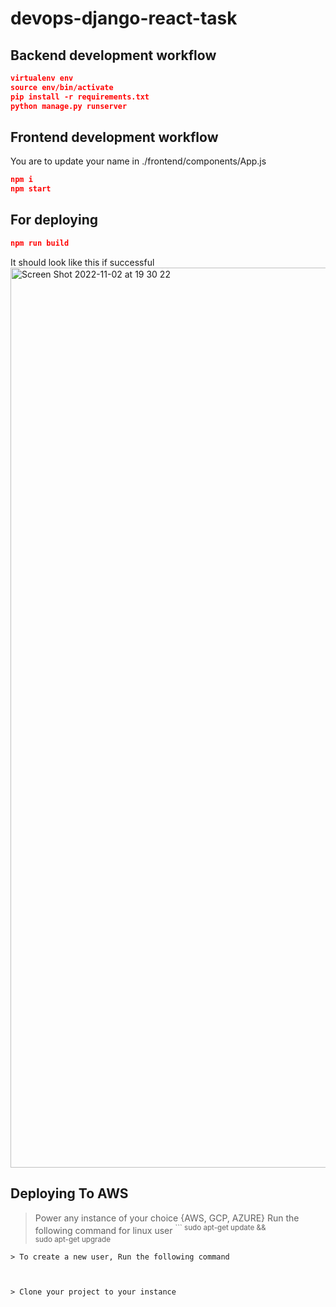 # devops-django-react-task

## Backend development workflow

```json
virtualenv env
source env/bin/activate
pip install -r requirements.txt
python manage.py runserver
```

## Frontend development workflow

You are to update your name in ./frontend/components/App.js

```json
npm i
npm start
```

## For deploying

```json
npm run build
```

It should look like this if successful
<img width="1440" alt="Screen Shot 2022-11-02 at 19 30 22" src="https://user-images.githubusercontent.com/66765302/199572589-43bd05b7-95a6-455c-bc25-3cd437c95339.png">

## Deploying To AWS
> Power any instance of your choice {AWS, GCP, AZURE}
> Run the following command for linux user 
<sup>```
sudo apt-get update && \
        sudo apt-get upgrade

```<sup>
> To create a new user, Run the following command



> Clone your project to your instance 
